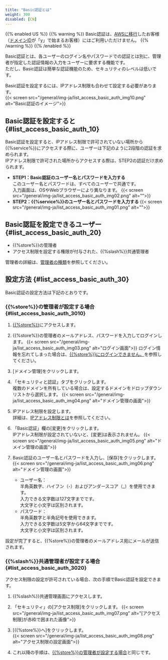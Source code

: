 ```yaml
---
title: "Basic認証とは"
weight: 300
disabled: [CN]
---
```


{{% enabled US %}}
{{% warning %}}
Basic認証は、[AWSに移行](https://www.kintone.com/aws-migration/)したお客様（[ドメインID](/general/ja/admin/list_old/domainid.html)が「y」で始まるお客様）にはご利用いただけません。
{{% /warning %}}
{{% /enabled %}}

Basic認証とは、各ユーザーのログイン名やパスワードでの認証とは別に、管理者が指定した認証情報の入力をユーザーに要求する機能です。  
ただし、Basic認証は簡単な認証機能のため、セキュリティのレベルは低いです。  

Basic認証を設定するには、IPアドレス制限も合わせて設定する必要があります。  
{{< screen src="/general/img-ja/list_access_basic_auth_img10.png"  alt="Basic認証のイメージ">}}

## Basic認証を設定すると {#list_access_basic_auth_10}

Basic認証を設定すると、IPアドレス制限で許可されていない場所から{{%service%}}にアクセスする際に、ユーザーは下記のように2段階の認証を求められます。  
IPアドレス制限で許可された場所からアクセスする際は、STEP2の認証だけ求められます。  

* **STEP1：Basic認証のユーザー名とパスワードを入力する**  
  このユーザー名とパスワードは、すべてのユーザーで共通です。  
  入力画面は、OSやWebブラウザーにより異なります。
  {{< screen src="/general/img-ja/list_access_basic_auth_img02.png"  alt="">}}
* **STEP2：{{%service%}}のユーザー名とパスワードを入力する**
  {{< screen src="/general/img-ja/list_access_basic_auth_img01.png"  alt="">}}

## Basic認証を設定できるユーザー {#list_access_basic_auth_20}

* {{%store%}}の管理者
* アクセス制限を設定する権限が付与された、{{%slash%}}共通管理者

管理者の詳細は、[管理者の種類](/general/ja/admin/list_administrator/list_type_of_administrator/administrator.html)を参照してください。

## 設定方法 {#list_access_basic_auth_30}

Basic認証の設定方法は下記のとおりです。

### {{%store%}}の管理者が設定する場合 {#list_access_basic_auth_3010}

1. [{{%store%}}](https://store.{{%cybozu_com%}}/login)にアクセスします。  

1. {{%store%}}の管理者のメールアドレス、パスワードを入力してログインします。
  {{< screen src="/general/img-ja/list_access_basic_auth_img03.png"  alt="ログイン画面">}}
  ログイン情報を忘れてしまった場合は、[{{%store%}}にログインできません。](/general/ja/login/store_account.html)を参照してください。

1. [ドメイン管理]をクリックします。

1. 「セキュリティと認証」タブをクリックします。  
  複数のドメインを所有している場合は、設定するドメインをドロップダウンリストから選択します。
  {{< screen src="/general/img-ja/list_access_basic_auth_img04.png"  alt="ドメイン管理の画面">}}

1. IPアドレス制限を設定します。  
  詳細は、[IPアドレス制限とは](/general/ja/admin/list_security/list_access/ip_restrictions.html)を参照してください。

1. 「Basic認証」欄の[変更]をクリックします。  
  IPアドレス制限が設定されていないと、[変更]は表示されません。
  {{< screen src="/general/img-ja/list_access_basic_auth_img05.png"  alt="ドメイン管理の画面">}}

1. Basic認証のユーザー名とパスワードを入力し、[保存]をクリックします。
  {{< screen src="/general/img-ja/list_access_basic_auth_img06.png"  alt="ドメイン管理の画面">}}
    * ユーザー名：  
      半角英数字、ハイフン（-）およびアンダースコア（_）を使用できます。  
      入力できる文字数は127文字までです。  
      大文字と小文字は区別されます。  
    * パスワード：  
      半角英数字と半角記号を使用できます。  
      入力できる文字数は5文字から64文字までです。  
      大文字と小文字は区別されます。  

設定が完了すると、{{%store%}}の管理者のメールアドレス宛にメールが送信されます。

### {{%slash%}}共通管理者が設定する場合 {#list_access_basic_auth_3020}

アクセス制限の設定が許可されている場合、次の手順でBasic認証を設定できます。  

1. {{%slash%}}共通管理画面にアクセスします。

1. 「セキュリティ」の[アクセス制限]をクリックします。
  {{< screen src="/general/img-ja/list_access_basic_auth_img07.png"  alt="[アクセス制限]が赤枠で囲まれた画像">}}

1. [{{%store%}}へ]をクリックします。  
  {{< screen src="/general/img-ja/list_access_basic_auth_img08.png"  alt="アクセス制限の設定画面">}}

1. これ以降の手順は、[{{%store%}}の管理者が設定する場合](#list_access_basic_auth_3010)と同じです。
